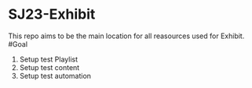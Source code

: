 # SJ23-Exhibit
This repo aims to be the main location for all reasources used for Exhibit.
#Goal
1. Setup test Playlist
2. Setup test content
3. Setup test automation
